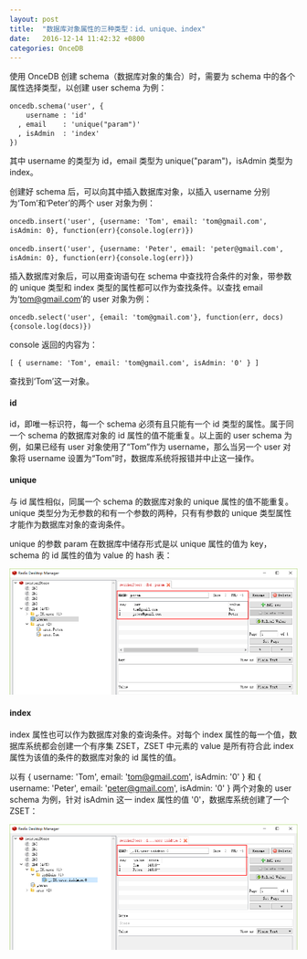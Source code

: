 ```yaml
---
layout: post
title:  "数据库对象属性的三种类型：id、unique、index"
date:   2016-12-14 11:42:32 +0800
categories: OnceDB
---
```

使用 OnceDB 创建 schema（数据库对象的集合）时，需要为 schema 中的各个属性选择类型，以创建 user schema 为例：  

	oncedb.schema('user', {
	    username : 'id'
	  , email    : 'unique("param")'
	  , isAdmin  : 'index'
	})

其中 username 的类型为 id，email 类型为 unique("param")，isAdmin 类型为 index。  

创建好 schema 后，可以向其中插入数据库对象，以插入 username 分别为‘Tom’和‘Peter’的两个 user 对象为例：

    oncedb.insert('user', {username: 'Tom', email: 'tom@gmail.com', isAdmin: 0}, function(err){console.log(err)})

    oncedb.insert('user', {username: 'Peter', email: 'peter@gmail.com', isAdmin: 0}, function(err){console.log(err)})

插入数据库对象后，可以用查询语句在 schema 中查找符合条件的对象，带参数的 unique 类型和 index 类型的属性都可以作为查找条件。以查找 email 为‘tom@gmail.com’的 user 对象为例：

    oncedb.select('user', {email: 'tom@gmail.com'}, function(err, docs) {console.log(docs)})

console 返回的内容为：

    [ { username: 'Tom', email: 'tom@gmail.com', isAdmin: '0' } ]

查找到‘Tom’这一对象。

#### id

id，即唯一标识符，每一个 schema 必须有且只能有一个 id 类型的属性。属于同一个 schema 的数据库对象的 id 属性的值不能重复。以上面的 user schema 为例，如果已经有 user 对象使用了“Tom”作为 username，那么当另一个 user 对象将 username 设置为“Tom”时，数据库系统将报错并中止这一操作。

#### unique 

与 id 属性相似，同属一个 schema 的数据库对象的 unique 属性的值不能重复。unique 类型分为无参数的和有一个参数的两种，只有有参数的 unique 类型属性才能作为数据库对象的查询条件。  
  
unique 的参数 param 在数据库中储存形式是以 unique 属性的值为 key，schema 的 id 属性的值为 value 的 hash 表：  
  
![unique 的参数 param 在数据库中储存形式][1]  
  
#### index

index 属性也可以作为数据库对象的查询条件。对每个 index 属性的每一个值，数据库系统都会创建一个有序集 ZSET，ZSET 中元素的 value 是所有符合此 index 属性为该值的条件的数据库对象的 id 属性的值。  
  
以有 { username: 'Tom', email: 'tom@gmail.com', isAdmin: '0' } 和 { username: 'Peter', email: 'peter@gmail.com', isAdmin: '0' } 两个对象的 user schema 为例，针对 isAdmin 这一 index 属性的值 '0'，数据库系统创建了一个 ZSET：  
  
![针对 isAdmin = 0 创建的 ZSET][2]  
  
  
  



[1]: https://raw.githubusercontent.com/OnceDoc/images/gh-pages/OnceDB/id_unique_index/unique_param_hash.png
[2]: https://raw.githubusercontent.com/OnceDoc/images/gh-pages/OnceDB/id_unique_index/index_store.png
